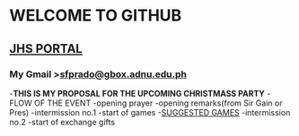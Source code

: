 # WELCOME TO GITHUB
## 	[JHS PORTAL](https://jhsportal.adnu.edu.ph/)
### My Gmail >sfprado@gbox.adnu.edu.ph
-**THIS IS MY PROPOSAL FOR THE UPCOMING CHRISTMASS PARTY**
-FLOW OF THE EVENT
-opening prayer
-opening remarks(from Sir Gain or Pres)
-intermission no.1
-start of games
-[SUGGESTED GAMES](https://www.playpartyplan.com/25-christmas-party-games/)
-intermission no.2
-start of exchange gifts
